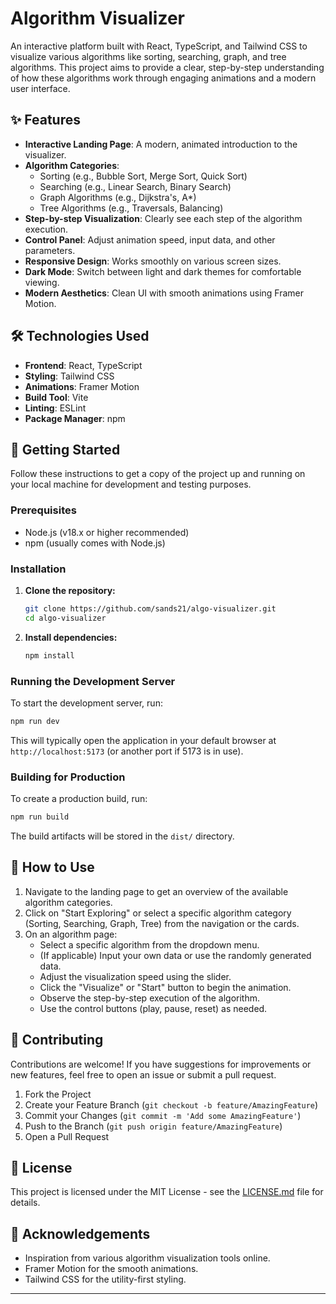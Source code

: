 # Algorithm Visualizer

An interactive platform built with React, TypeScript, and Tailwind CSS to visualize various algorithms like sorting, searching, graph, and tree algorithms. This project aims to provide a clear, step-by-step understanding of how these algorithms work through engaging animations and a modern user interface.

## ✨ Features

- **Interactive Landing Page**: A modern, animated introduction to the visualizer.
- **Algorithm Categories**:
  - Sorting (e.g., Bubble Sort, Merge Sort, Quick Sort)
  - Searching (e.g., Linear Search, Binary Search)
  - Graph Algorithms (e.g., Dijkstra's, A\*)
  - Tree Algorithms (e.g., Traversals, Balancing)
- **Step-by-step Visualization**: Clearly see each step of the algorithm execution.
- **Control Panel**: Adjust animation speed, input data, and other parameters.
- **Responsive Design**: Works smoothly on various screen sizes.
- **Dark Mode**: Switch between light and dark themes for comfortable viewing.
- **Modern Aesthetics**: Clean UI with smooth animations using Framer Motion.

## 🛠️ Technologies Used

- **Frontend**: React, TypeScript
- **Styling**: Tailwind CSS
- **Animations**: Framer Motion
- **Build Tool**: Vite
- **Linting**: ESLint
- **Package Manager**: npm

## 🚀 Getting Started

Follow these instructions to get a copy of the project up and running on your local machine for development and testing purposes.

### Prerequisites

- Node.js (v18.x or higher recommended)
- npm (usually comes with Node.js)

### Installation

1. **Clone the repository:**

   ```bash
   git clone https://github.com/sands21/algo-visualizer.git
   cd algo-visualizer
   ```

2. **Install dependencies:**
   ```bash
   npm install
   ```

### Running the Development Server

To start the development server, run:

```bash
npm run dev
```

This will typically open the application in your default browser at `http://localhost:5173` (or another port if 5173 is in use).

### Building for Production

To create a production build, run:

```bash
npm run build
```

The build artifacts will be stored in the `dist/` directory.

## 📖 How to Use

1.  Navigate to the landing page to get an overview of the available algorithm categories.
2.  Click on "Start Exploring" or select a specific algorithm category (Sorting, Searching, Graph, Tree) from the navigation or the cards.
3.  On an algorithm page:
    - Select a specific algorithm from the dropdown menu.
    - (If applicable) Input your own data or use the randomly generated data.
    - Adjust the visualization speed using the slider.
    - Click the "Visualize" or "Start" button to begin the animation.
    - Observe the step-by-step execution of the algorithm.
    - Use the control buttons (play, pause, reset) as needed.

## 🤝 Contributing

Contributions are welcome! If you have suggestions for improvements or new features, feel free to open an issue or submit a pull request.

1.  Fork the Project
2.  Create your Feature Branch (`git checkout -b feature/AmazingFeature`)
3.  Commit your Changes (`git commit -m 'Add some AmazingFeature'`)
4.  Push to the Branch (`git push origin feature/AmazingFeature`)
5.  Open a Pull Request

## 📄 License

This project is licensed under the MIT License - see the [LICENSE.md](LICENSE.md) file for details.

## 🙏 Acknowledgements

- Inspiration from various algorithm visualization tools online.
- Framer Motion for the smooth animations.
- Tailwind CSS for the utility-first styling.

---
